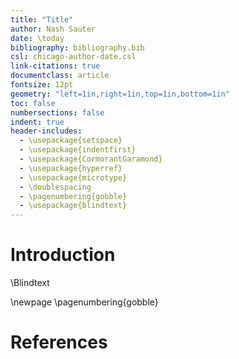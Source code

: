 ```yaml
---
title: "Title"
author: Nash Sauter
date: \today
bibliography: bibliography.bib
csl: chicago-author-date.csl
link-citations: true
documentclass: article
fontsize: 12pt
geometry: "left=1in,right=1in,top=1in,bottom=1in"
toc: false
numbersections: false
indent: true
header-includes:
  - \usepackage{setspace}
  - \usepackage{indentfirst}
  - \usepackage{CormorantGaramond}
  - \usepackage{hyperref}
  - \usepackage{microtype}
  - \doublespacing
  - \pagenumbering{gobble}
  - \usepackage{blindtext}
---
```


# Introduction
\Blindtext

\newpage
\pagenumbering{gobble}
# References
